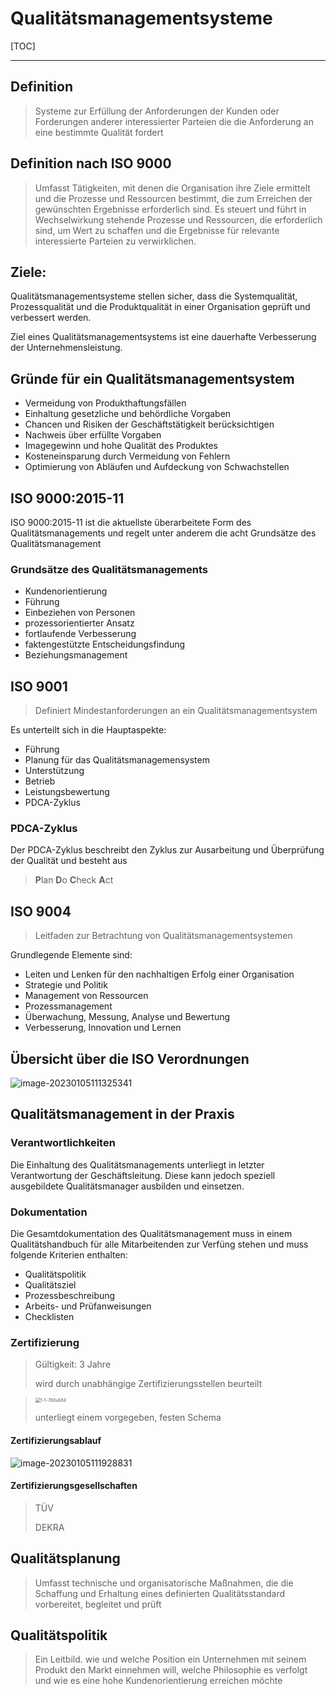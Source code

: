 # Qualitätsmanagementsysteme

[TOC]

------

## Definition

> Systeme zur Erfüllung der Anforderungen der Kunden oder Forderungen anderer interessierter Parteien die die Anforderung an eine bestimmte Qualität fordert



## Definition nach ISO 9000

> Umfasst Tätigkeiten, mit denen die Organisation ihre Ziele ermittelt und die Prozesse und Ressourcen bestimmt, die zum Erreichen der gewünschten Ergebnisse erforderlich sind. Es steuert und führt in Wechselwirkung stehende Prozesse und Ressourcen, die erforderlich sind, um Wert zu schaffen und die Ergebnisse für relevante interessierte Parteien zu verwirklichen.



## Ziele:

Qualitätsmanagementsysteme stellen sicher, dass die Systemqualität, Prozessqualität und die Produktqualität in einer Organisation geprüft und verbessert werden.

Ziel eines Qualitätsmanagementsystems ist eine dauerhafte Verbesserung der Unternehmensleistung.



## Gründe für ein Qualitätsmanagementsystem

- Vermeidung von Produkthaftungsfällen
- Einhaltung gesetzliche und behördliche Vorgaben
- Chancen und Risiken der Geschäftstätigkeit berücksichtigen
- Nachweis über erfüllte Vorgaben
- Imagegewinn und hohe Qualität des Produktes
- Kosteneinsparung durch Vermeidung von Fehlern
- Optimierung von Abläufen und Aufdeckung von Schwachstellen



## ISO 9000:2015-11

ISO 9000:2015-11 ist die aktuellste überarbeitete Form des Qualitätsmanagements und regelt unter anderem die acht Grundsätze des Qualitätsmanagement



### Grundsätze des Qualitätsmanagements

- Kundenorientierung
- Führung
- Einbeziehen von Personen
- prozessorientierter Ansatz
- fortlaufende Verbesserung
- faktengestützte Entscheidungsfindung
- Beziehungsmanagement



## ISO 9001

> Definiert Mindestanforderungen an ein Qualitätsmanagementsystem

Es unterteilt sich in die Hauptaspekte:

- Führung
- Planung für das Qualitätsmanagemensystem
- Unterstützung
- Betrieb
- Leistungsbewertung
- PDCA-Zyklus

### PDCA-Zyklus

Der PDCA-Zyklus beschreibt den Zyklus zur Ausarbeitung und Überprüfung der Qualität und besteht aus

> **P**lan
> **D**o
> **C**heck
> **A**ct



## ISO 9004

> Leitfaden zur Betrachtung von Qualitätsmanagementsystemen

Grundlegende Elemente sind:

- Leiten und Lenken für den nachhaltigen Erfolg einer Organisation
- Strategie und Politik
- Management von Ressourcen
- Prozessmanagement
- Überwachung, Messung, Analyse und Bewertung
- Verbesserung, Innovation und Lernen



## Übersicht über die ISO Verordnungen



![image-20230105111325341](/home/matze/snap/typora/76/.config/Typora/typora-user-images/image-20230105111325341.png)

## Qualitätsmanagement in der Praxis



### Verantwortlichkeiten

Die Einhaltung des Qualitätsmanagements unterliegt in letzter Verantwortung der Geschäftsleitung. Diese kann jedoch speziell ausgebildete Qualitätsmanager ausbilden und einsetzen.



### Dokumentation

Die Gesamtdokumentation des Qualitätsmanagement muss in einem Qualitätshandbuch für alle Mitarbeitenden zur Verfüng stehen und muss folgende Kriterien enthalten:

- Qualitätspolitik
- Qualitätsziel
- Prozessbeschreibung
- Arbeits- und Prüfanweisungen
- Checklisten



### Zertifizierung

> Gültigkeit: 3 Jahre
>
> wird durch unabhängige Zertifizierungsstellen beurteilt



> <img src="/home/matze/Dropbox/FIA 2312/Unterricht/Geisteswissenschaften/Qualitätsmanagement/assets/1-1-768x684.jpg" alt="1-1-768x684" style="zoom: 50%;" />
>
> 
>
> unterliegt einem vorgegeben, festen Schema



#### Zertifizierungsablauf

![image-20230105111928831](/home/matze/snap/typora/76/.config/Typora/typora-user-images/image-20230105111928831.png)

#### Zertifizierungsgesellschaften

> TÜV
>
> DEKRA



## Qualitätsplanung

> Umfasst technische und organisatorische Maßnahmen, die die Schaffung und Erhaltung eines definierten Qualitätsstandard vorbereitet, begleitet und prüft



## Qualitätspolitik

> Ein Leitbild. wie und welche Position ein Unternehmen  mit seinem Produkt den Markt einnehmen will, welche Philosophie es verfolgt und wie es eine hohe Kundenorientierung erreichen möchte

